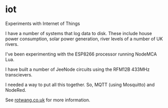 # iot

Experiments with Internet of Things

I have a number of systems that log data to disk.
These include house power consumption, solar power generation,
river levels of a number of UK rivers.

I've been experimenting with the ESP8266 processor running NodeMCA Lua.

I have built a number of JeeNode circuits using the RFM12B 433MHz transcievers.

I needed a way to put all this together. 
So, MQTT (using Mosquitto) and NodeRed.

See [rotwang.co.uk](http://www.rotwang.co.uk/projects/iot.html) for more information.

